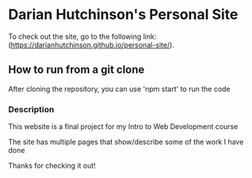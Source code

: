 # Darian Hutchinson's Personal Site

To check out the site, go to the following link: (https://darianhutchinson.github.io/personal-site/).

## How to run from a git clone

After cloning the repository, you can use 'npm start' to run the code

### Description

This website is a final project for my Intro to Web Development course

The site has multiple pages that show/describe some of the work I have done

Thanks for checking it out!
